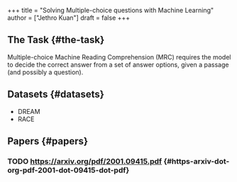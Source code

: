 +++
title = "Solving Multiple-choice questions with Machine Learning"
author = ["Jethro Kuan"]
draft = false
+++

## The Task {#the-task}

Multiple-choice Machine Reading Comprehension (MRC) requires the model to decide
the correct answer from a set of answer options, given a passage (and possibly a
question).


## Datasets {#datasets}

-   DREAM
-   RACE


## Papers {#papers}


### <span class="org-todo todo TODO">TODO</span> <https://arxiv.org/pdf/2001.09415.pdf> {#https-arxiv-dot-org-pdf-2001-dot-09415-dot-pdf}